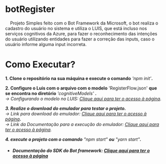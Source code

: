 # botRegister
<p>
    &nbsp;&nbsp;&nbsp;&nbsp;Projeto Simples feito com o Bot Framework da Microsoft, o bot realiza o cadastro do usuário no sistema e utiliza o LUIS,
    que está incluso nos serviços cognitivos da Azure, para fazer o reconhecimento das intenções do usuário utilizando entidades
    para fazer a correção das inputs, caso o usuário informe alguma input incorreta.
</p>

# Como Executar?

<b>1. Clone o repositório na sua máquina e execute o comando</b> <i>'npm init'</i><b>.</b><br>

<b>2. Configure o Luis com o arquivo com o modelo</b> 'RegisterFlow.json' <b>que se encontra no diretório</b> <i>'cognitiveModels'<i> <b>.</b><br>
 -> Configurando o modelo no LUIS: <a href='https://docs.microsoft.com/pt-br/azure/bot-service/language-generation/bot-builder-howto-use-lg-templates?view=azure-bot-service-4.0&tabs=cs#add-luis-to-your-bot'>Clique aqui para ter o acesso à página</a>.</b>

<b>3. Realize o download do emulador para testar o projeto.</br></b>
 -> Link para download do emulador: <a href='https://github.com/Microsoft/BotFramework-Emulator/blob/master/README.md'>Clique aqui para ter o acesso à página</a><b>.</b></br>
 -> Link da Documentação para a execução do emulador: <a href='https://docs.microsoft.com/pt-br/azure/bot-service/bot-service-debug-emulator?view=azure-bot-service-4.0&tabs=csharp'>Clique aqui para ter o acesso à página</a>.</b>

<b>4. execute o projeto com o comando</b> "npm start" <b>ou</b> "yarn start"<b>.</b>

 * ##### Documentação do SDK do Bot framework: <a href='https://docs.microsoft.com/pt-br/azure/bot-service/index-bf-sdk?view=azure-bot-service-4.0'>Clique aqui para ter o acesso à página</a>

